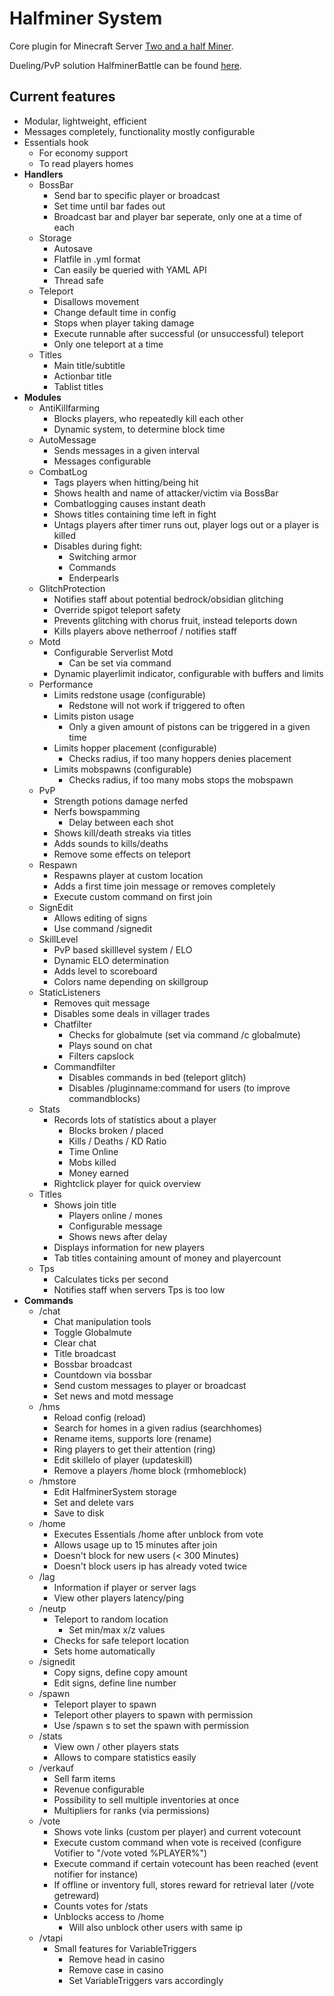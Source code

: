 # Halfminer System
Core plugin for Minecraft Server [Two and a half Miner](https://halfminer.de).

Dueling/PvP solution HalfminerBattle can be found [here](/Kakifrucht/HalfminerBattle).

Current features
-------
- Modular, lightweight, efficient
- Messages completely, functionality mostly configurable
- Essentials hook
  - For economy support
  - To read players homes
- **Handlers**
  - BossBar
    - Send bar to specific player or broadcast
    - Set time until bar fades out
    - Broadcast bar and player bar seperate, only one at a time of each
  - Storage
    - Autosave
    - Flatfile in .yml format
    - Can easily be queried with YAML API
    - Thread safe
  - Teleport
    - Disallows movement
    - Change default time in config
    - Stops when player taking damage
    - Execute runnable after successful (or unsuccessful) teleport
    - Only one teleport at a time
  - Titles
    - Main title/subtitle
    - Actionbar title
    - Tablist titles
- **Modules**
  - AntiKillfarming
      - Blocks players, who repeatedly kill each other
    - Dynamic system, to determine block time
  - AutoMessage
    - Sends messages in a given interval
    - Messages configurable
  - CombatLog
    - Tags players when hitting/being hit
    - Shows health and name of attacker/victim via BossBar
    - Combatlogging causes instant death
    - Shows titles containing time left in fight
    - Untags players after timer runs out, player logs out or a player is killed
    - Disables during fight:
      - Switching armor
      - Commands
      - Enderpearls
  - GlitchProtection
    - Notifies staff about potential bedrock/obsidian glitching
    - Override spigot teleport safety
    - Prevents glitching with chorus fruit, instead teleports down
    - Kills players above netherroof / notifies staff
  - Motd
    - Configurable Serverlist Motd
      - Can be set via command
    - Dynamic playerlimit indicator, configurable with buffers and limits
  - Performance
    - Limits redstone usage (configurable)
      - Redstone will not work if triggered to often
    - Limits piston usage
      - Only a given amount of pistons can be triggered in a given time
    - Limits hopper placement (configurable)
      - Checks radius, if too many hoppers denies placement
    - Limits mobspawns (configurable)
      - Checks radius, if too many mobs stops the mobspawn
  - PvP
    - Strength potions damage nerfed
    - Nerfs bowspamming
      - Delay between each shot
    - Shows kill/death streaks via titles
    - Adds sounds to kills/deaths
    - Remove some effects on teleport
  - Respawn
    - Respawns player at custom location
    - Adds a first time join message or removes completely
    - Execute custom command on first join
  - SignEdit
    - Allows editing of signs
    - Use command /signedit
  - SkillLevel
    - PvP based skilllevel system / ELO
    - Dynamic ELO determination
    - Adds level to scoreboard
    - Colors name depending on skillgroup
  - StaticListeners
    - Removes quit message
    - Disables some deals in villager trades
    - Chatfilter
      - Checks for globalmute (set via command /c globalmute)
      - Plays sound on chat
      - Filters capslock
    - Commandfilter
      - Disables commands in bed (teleport glitch)
      - Disables /pluginname:command for users (to improve commandblocks)
  - Stats
    - Records lots of statistics about a player
      - Blocks broken / placed
      - Kills / Deaths / KD Ratio
      - Time Online
      - Mobs killed
      - Money earned
    - Rightclick player for quick overview
  - Titles
    - Shows join title
      - Players online / mones
      - Configurable message
      - Shows news after delay
    - Displays information for new players
    - Tab titles containing amount of money and playercount
  - Tps
    - Calculates ticks per second
    - Notifies staff when servers Tps is too low
- **Commands**
  - /chat
    - Chat manipulation tools
    - Toggle Globalmute
    - Clear chat
    - Title broadcast
    - Bossbar broadcast
    - Countdown via bossbar
    - Send custom messages to player or broadcast
    - Set news and motd message
  - /hms
    - Reload config (reload)
    - Search for homes in a given radius (searchhomes)
    - Rename items, supports lore (rename)
    - Ring players to get their attention (ring)
    - Edit skillelo of player (updateskill)
    - Remove a players /home block (rmhomeblock)
  - /hmstore
    - Edit HalfminerSystem storage
    - Set and delete vars
    - Save to disk
  - /home
    - Executes Essentials /home after unblock from vote
    - Allows usage up to 15 minutes after join
    - Doesn't block for new users (< 300 Minutes)
    - Doesn't block users ip has already voted twice
  - /lag
    - Information if player or server lags
    - View other players latency/ping
  - /neutp
    - Teleport to random location
      - Set min/max x/z values
    - Checks for safe teleport location
    - Sets home automatically
  - /signedit
    - Copy signs, define copy amount
    - Edit signs, define line number
  - /spawn
    - Teleport player to spawn
    - Teleport other players to spawn with permission
    - Use /spawn s to set the spawn with permission
  - /stats
    - View own / other players stats
    - Allows to compare statistics easily
  - /verkauf
    - Sell farm items
    - Revenue configurable
    - Possibility to sell multiple inventories at once
    - Multipliers for ranks (via permissions)
  - /vote
    - Shows vote links (custom per player) and current votecount
    - Execute custom command when vote is received (configure Votifier to "/vote voted %PLAYER%")
    - Execute command if certain votecount has been reached (event notifier for instance)
    - If offline or inventory full, stores reward for retrieval later (/vote getreward)
    - Counts votes for /stats
    - Unblocks access to /home
      - Will also unblock other users with same ip
  - /vtapi
    - Small features for VariableTriggers
      - Remove head in casino
      - Remove case in casino
      - Set VariableTriggers vars accordingly